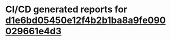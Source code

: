 # CI/CD generated reports for [d1e6bd05450e12f4b2b1ba8a9fe090029661e4d3](https://github.com/hydephp/develop/commit/d1e6bd05450e12f4b2b1ba8a9fe090029661e4d3)
